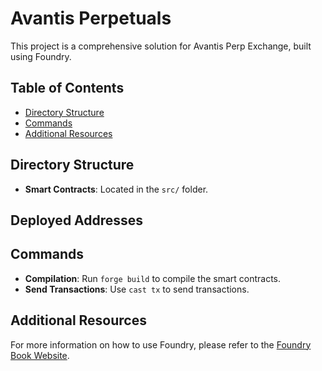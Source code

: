 # Avantis Perpetuals

This project is a comprehensive solution for Avantis Perp Exchange, built using Foundry.

## Table of Contents

- [Directory Structure](#directory-structure)
- [Commands](#commands)
- [Additional Resources](#additional-resources)

## Directory Structure

- **Smart Contracts**: Located in the `src/` folder.

## Deployed Addresses

## Commands

- **Compilation**: Run `forge build` to compile the smart contracts.
- **Send Transactions**: Use `cast tx` to send transactions.

## Additional Resources

For more information on how to use Foundry, please refer to the [Foundry Book Website](https://book.getfoundry.sh/).
